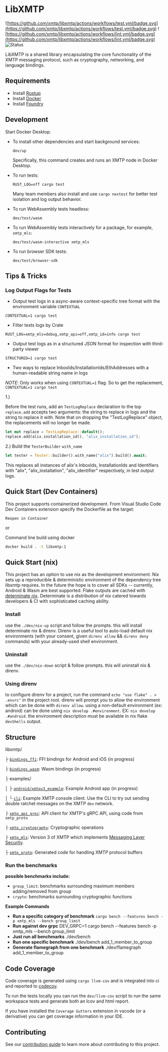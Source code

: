 # LibXMTP

![https://github.com/xmtp/libxmtp/actions/workflows/test.yml/badge.svg](https://github.com/xmtp/libxmtp/actions/workflows/test.yml/badge.svg)
![https://github.com/xmtp/libxmtp/actions/workflows/lint.yml/badge.svg](https://github.com/xmtp/libxmtp/actions/workflows/lint.yml/badge.svg)
![Status](https://img.shields.io/badge/Project_status-Alpha-orange)

LibXMTP is a shared library encapsulating the core functionality of the XMTP
messaging protocol, such as cryptography, networking, and language bindings.

## Requirements

- Install [Rustup](https://rustup.rs/)
- Install [Docker](https://www.docker.com/get-started/)
- Install
  [Foundry](https://book.getfoundry.sh/getting-started/installation#using-foundryup)

## Development

Start Docker Desktop.

- To install other dependencies and start background services:

  ```
  dev/up
  ```

  Specifically, this command creates and runs an XMTP node in Docker Desktop.

- To run tests:

  ```
  RUST_LOG=off cargo test
  ```

  Many team members also install and use `cargo nextest` for better test
  isolation and log output behavior.

- To run WebAssembly tests headless:

  ```
  dev/test/wasm
  ```

- To run WebAssembly tests interactively for a package, for example, `xmtp_mls`:

  ```
  dev/test/wasm-interactive xmtp_mls
  ```

- To run browser SDK tests:

  ```
  dev/test/browser-sdk
  ```

## Tips & Tricks

### Log Output Flags for Tests

- Output test logs in a async-aware context-specific tree format with the
  environment variable `CONTEXTUAL`

```
CONTEXTUAL=1 cargo test
```

- Filter tests logs by Crate

```
RUST_LOG=xmtp_mls=debug,xmtp_api=off,xmtp_id=info cargo test
```

- Output test logs as in a structured JSON format for inspection with
  third-party viewer

```
STRUCTURED=1 cargo test
```

- Two ways to replace InboxIds/InstallationIds/EthAddresses with a
  human-readable string name in logs

_NOTE_: Only works when using `CONTEXTUAL=1` flag. So to get the replacement,
`CONTEXTUAL=1 cargo test`

1.)

Before the test runs, add an `TestLogReplace` declaration to the top
`replace.add` accepts two arguments: the string to replace in logs and the
string to replace it with. Note that on dropping the "TestLogReplace" object,
the replacements will no longer be made.

```rust
let mut replace = TestLogReplace::default();
replace.add(alix.installation_id(), "alix_installation_id");
```

2.) Build the `TesterBuilder` `with_name`

```rust
let tester = Tester::builder().with_name("alix").build().await;
```

This replaces all instances of alix's InboxIds, InstallationIds and Identifiers
with "alix", "alix_installation", "alix_identifier" respectively, in test output
logs.

## Quick Start (Dev Containers)

This project supports containerized development. From Visual Studio Code Dev
Containers extension specify the Dockerfile as the target:

`Reopen in Container`

or

Command line build using docker

```bash
docker build . -t libxmtp:1
```

## Quick Start (nix)

This project has an option to use nix as the development environment. Nix sets
up a reproducible & deterministic environment of the dependency tree libxmtp
requires. In the future the hope is to cover all SDKs -- currently, Android &
Wasm are best supported. Flake outputs are cached with
[determinate nix](https://docs.determinate.systems/). Determinate is a
distribution of nix catered towards developers & CI with sophisticated caching
ability.

### Install

use the `./dev/nix-up` script and follow the prompts. this will install
determinate nix & direnv. Direnv is a useful tool to auto-load default nix
environments (with your consent, given `direnv allow` && `direnv deny` commands)
with your already-used shell environment.

### Uninstall

use the `./dev/nix-down` script & follow prompts. this will uninstall nix &
direnv.

### Using direnv

to configure direnv for a project, run the command
`echo "use flake" . > .envrc"` in the project root. direnv will prompt you to
allow the environment which can be done with `direnv allow`. using a non-default
environment (ex: android) can be done using `nix develop .#environment`. EX:
`nix develop .#android`. the environment description must be available in nix
flake `devShells` output.

## Structure

libxmtp/

├ [`bindings_ffi`](./bindings_ffi): FFI bindings for Android and iOS (in
progress)

├ [`bindings_wasm`](./bindings_wasm): Wasm bindings (in progress)

├ examples/

│ ├ [`android/xmtpv3_example`](./examples/android/xmtpv3_example): Example
Android app (in progress)

│ └ [`cli`](./examples/cli): Example XMTP console client. Use the CLI to try out
sending double ratchet messages on the XMTP `dev` network.

├ [`xmtp_api_grpc`](./xmtp_api_grpc): API client for XMTP's gRPC API, using code
from `xmtp_proto`

├ [`xmtp_cryptography`](./xmtp_cryptography): Cryptographic operations

├ [`xmtp_mls`](./xmtp_mls): Version 3 of XMTP which implements
[Messaging Layer Security](https://messaginglayersecurity.rocks/).

├ [`xmtp_proto`](./xmtp_proto): Generated code for handling XMTP protocol
buffers

### Run the benchmarks

**possible benchmarks include:**

- `group_limit`: benchmarks surrounding maximum members adding/removed from
  group
- `crypto`: benchmarks surrounding cryptographic functions

**Example Commands**

- **Run a specific category of benchmark**
  `cargo bench --features bench -p xmtp_mls --bench group_limit`
- **Run against dev grpc** DEV_GRPC=1 cargo bench --features bench -p xmtp_mls
  --bench group_limit
- **Just run all benchmarks** ./dev/bench
- **Run one specific benchmark** ./dev/bench add_1_member_to_group
- **Generate flamegraph from one benchmark** ./dev/flamegraph
  add_1_member_to_group

## Code Coverage

Code coverage is generated using `cargo llvm-cov` and is integrated into ci and
reported to [codecov](https://codecov.io).

To run the tests locally you can run the `dev/llvm-cov` script to run the same
workspace tests and generate both an lcov and html report.

If you have installed the `Coverage Gutters` extension in vscode (or a
derivative) you can get coverage information in your IDE.

## Contributing

See our [contribution guide](./CONTRIBUTING.md) to learn more about contributing
to this project.
